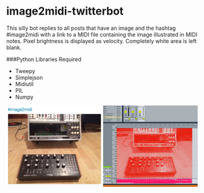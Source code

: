 # image2midi-twitterbot
This silly bot replies to all posts that have an image and the hashtag #image2midi with a link to a MIDI file containing the image illustrated in MIDI notes. Pixel brightness is displayed as velocity. Completely white area is left blank.

###Python Libraries Required
 * Tweepy
 * Simplejson
 * Midiutil
 * PIL
 * Numpy

![screen shot ](https://github.com/arnipluseinn/image2midi-twitterbot/raw/master/i2m.jpg)
